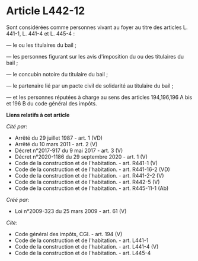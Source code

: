 # Article L442-12

Sont considérées comme personnes vivant au foyer au titre des articles L. 441-1, 
L. 441-4 et L. 445-4 : 

― le ou les titulaires du bail ; 

― les personnes figurant sur les avis d'imposition du ou des titulaires du bail ; 

― le concubin notoire du titulaire du bail ; 

― le partenaire lié par un pacte civil de solidarité au titulaire du bail ; 

― et les personnes réputées à charge au sens des articles 194,196,196 A bis et 196 B du code général des impôts.

**Liens relatifs à cet article**

_Cité par_:

  - Arrêté du 29 juillet 1987 - art. 1 (VD)
  - Arrêté du 10 mars 2011 - art. 2 (V)
  - Décret n°2017-917 du 9 mai 2017 - art. 3 (V)
  - Décret n°2020-1186 du 29 septembre 2020 - art. 1 (V)
  - Code de la construction et de l'habitation. - art. R441-1 (V)
  - Code de la construction et de l'habitation. - art. R441-16-2 (VD)
  - Code de la construction et de l'habitation. - art. R441-2-2 (V)
  - Code de la construction et de l'habitation. - art. R442-5 (V)
  - Code de la construction et de l'habitation. - art. R445-11-1 (Ab)

_Créé par_:

  - Loi n°2009-323 du 25 mars 2009 - art. 61 (V)

_Cite_:

  - Code général des impôts, CGI. - art. 194 (V)
  - Code de la construction et de l'habitation. - art. L441-1
  - Code de la construction et de l'habitation. - art. L441-4 (V)
  - Code de la construction et de l'habitation. - art. L445-4
